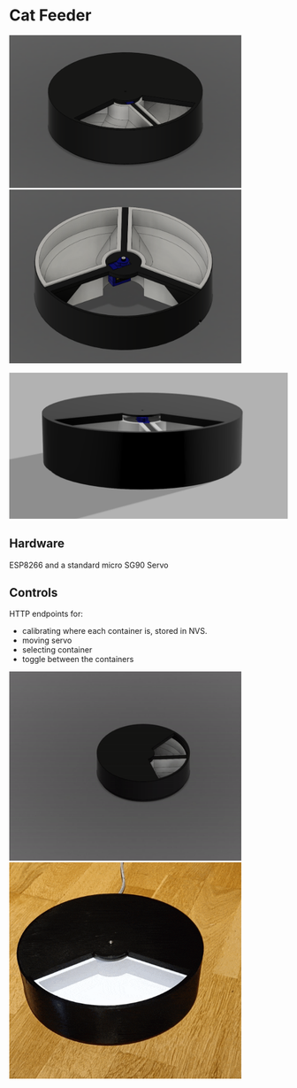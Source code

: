# Cat Feeder
<p float="left">
	<img src="/.github/pic1.PNG" width="420"/>
	<img src="/.github/pic3.PNG" width="420"/>
</p>
<img src="/.github/pic2.PNG" width="840" />

## Hardware
ESP8266 and a standard micro SG90 Servo

## Controls
HTTP endpoints for:
* calibrating where each container is, stored in NVS.
* moving servo
* selecting container
* toggle between the containers
<p float="left">
	<img src="/.github/explode_view.gif" width="420"/>
	<img src="/.github/real.gif" width="420" />

</p>

